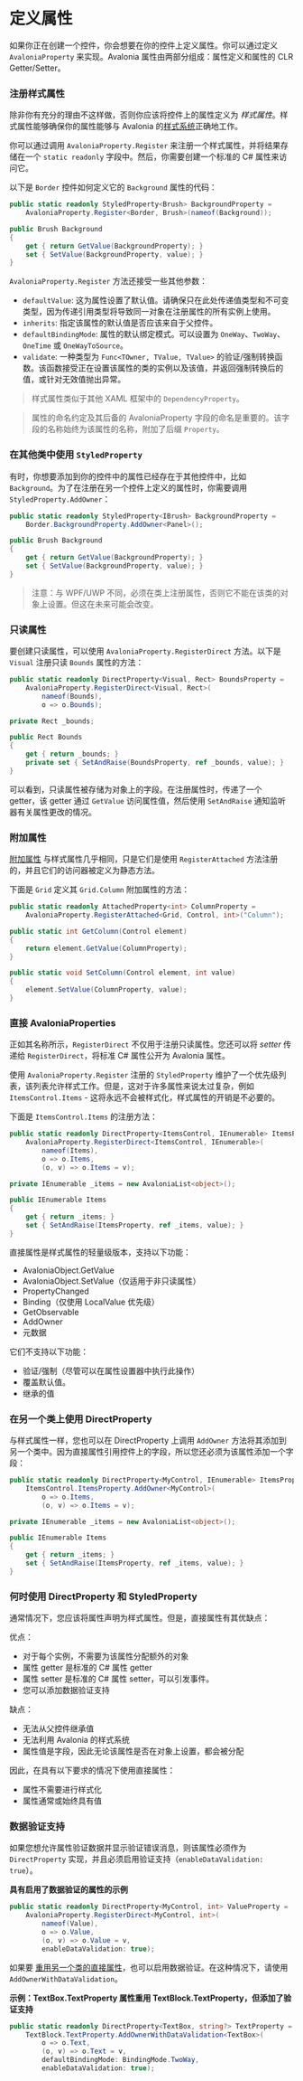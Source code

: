 # 定义属性

如果你正在创建一个控件，你会想要在你的控件上定义属性。你可以通过定义 `AvaloniaProperty` 来实现。Avalonia 属性由两部分组成：属性定义和属性的 CLR Getter/Setter。

### 注册样式属性 <a href="#registering-styled-properties" id="registering-styled-properties"></a>

除非你有充分的理由不这样做，否则你应该将控件上的属性定义为 _样式属性_。样式属性能够确保你的属性能够与 Avalonia 的[样式系统](https://docs.avaloniaui.net/docs/styling)正确地工作。

你可以通过调用 `AvaloniaProperty.Register` 来注册一个样式属性，并将结果存储在一个 `static readonly` 字段中。然后，你需要创建一个标准的 C# 属性来访问它。

以下是 `Border` 控件如何定义它的 `Background` 属性的代码：

```csharp
public static readonly StyledProperty<Brush> BackgroundProperty =
    AvaloniaProperty.Register<Border, Brush>(nameof(Background));

public Brush Background
{
    get { return GetValue(BackgroundProperty); }
    set { SetValue(BackgroundProperty, value); }
}
```

`AvaloniaProperty.Register` 方法还接受一些其他参数：

* `defaultValue`: 这为属性设置了默认值。请确保只在此处传递值类型和不可变类型，因为传递引用类型将导致同一对象在注册属性的所有实例上使用。
* `inherits`: 指定该属性的默认值是否应该来自于父控件。
* `defaultBindingMode`: 属性的默认绑定模式。可以设置为 `OneWay`、`TwoWay`、`OneTime` 或 `OneWayToSource`。
* `validate`: 一种类型为 `Func<TOwner, TValue, TValue>` 的验证/强制转换函数。该函数接受正在设置该属性的类的实例以及该值，并返回强制转换后的值，或针对无效值抛出异常。

> 样式属性类似于其他 XAML 框架中的 `DependencyProperty`。

> 属性的命名约定及其后备的 AvaloniaProperty 字段的命名是重要的。该字段的名称始终为该属性的名称，附加了后缀 `Property`。

### 在其他类中使用 `StyledProperty` <a href="#using-a-styledproperty-on-another-class" id="using-a-styledproperty-on-another-class"></a>

有时，你想要添加到你的控件中的属性已经存在于其他控件中，比如 `Background`。为了在注册在另一个控件上定义的属性时，你需要调用 `StyledProperty.AddOwner`：

```csharp
public static readonly StyledProperty<IBrush> BackgroundProperty =
    Border.BackgroundProperty.AddOwner<Panel>();

public Brush Background
{
    get { return GetValue(BackgroundProperty); }
    set { SetValue(BackgroundProperty, value); }
}
```

> 注意：与 WPF/UWP 不同，必须在类上注册属性，否则它不能在该类的对象上设置。但这在未来可能会改变。

### 只读属性 <a href="#readonly-properties" id="readonly-properties"></a>

要创建只读属性，可以使用 `AvaloniaProperty.RegisterDirect` 方法。以下是 `Visual` 注册只读 `Bounds` 属性的方法：

```csharp
public static readonly DirectProperty<Visual, Rect> BoundsProperty =
    AvaloniaProperty.RegisterDirect<Visual, Rect>(
        nameof(Bounds),
        o => o.Bounds);

private Rect _bounds;

public Rect Bounds
{
    get { return _bounds; }
    private set { SetAndRaise(BoundsProperty, ref _bounds, value); }
}
```

可以看到，只读属性被存储为对象上的字段。在注册属性时，传递了一个 getter，该 getter 通过 `GetValue` 访问属性值，然后使用 `SetAndRaise` 通知监听器有关属性更改的情况。

### 附加属性 <a href="#attached-properties" id="attached-properties"></a>

[附加属性](https://docs.avaloniaui.net/docs/data-binding/creating-and-binding-attached-properties) 与样式属性几乎相同，只是它们是使用 `RegisterAttached` 方法注册的，并且它们的访问器被定义为静态方法。

下面是 `Grid` 定义其 `Grid.Column` 附加属性的方法：

```csharp
public static readonly AttachedProperty<int> ColumnProperty =
    AvaloniaProperty.RegisterAttached<Grid, Control, int>("Column");

public static int GetColumn(Control element)
{
    return element.GetValue(ColumnProperty);
}

public static void SetColumn(Control element, int value)
{
    element.SetValue(ColumnProperty, value);
}
```

### 直接 AvaloniaProperties <a href="#direct-avaloniaproperties" id="direct-avaloniaproperties"></a>

正如其名称所示，`RegisterDirect` 不仅用于注册只读属性。您还可以将 _setter_ 传递给 `RegisterDirect`，将标准 C# 属性公开为 Avalonia 属性。

使用 `AvaloniaProperty.Register` 注册的 `StyledProperty` 维护了一个优先级列表，该列表允许样式工作。但是，这对于许多属性来说太过复杂，例如 `ItemsControl.Items` - 这将永远不会被样式化，样式属性的开销是不必要的。

下面是 `ItemsControl.Items` 的注册方法：

```csharp
public static readonly DirectProperty<ItemsControl, IEnumerable> ItemsProperty =
    AvaloniaProperty.RegisterDirect<ItemsControl, IEnumerable>(
        nameof(Items),
        o => o.Items,
        (o, v) => o.Items = v);

private IEnumerable _items = new AvaloniaList<object>();

public IEnumerable Items
{
    get { return _items; }
    set { SetAndRaise(ItemsProperty, ref _items, value); }
}
```

直接属性是样式属性的轻量级版本，支持以下功能：

* AvaloniaObject.GetValue
* AvaloniaObject.SetValue（仅适用于非只读属性）
* PropertyChanged
* Binding（仅使用 LocalValue 优先级）
* GetObservable
* AddOwner
* 元数据

它们不支持以下功能：

* 验证/强制（尽管可以在属性设置器中执行此操作）
* 覆盖默认值。
* 继承的值

### 在另一个类上使用 DirectProperty

与样式属性一样，您也可以在 DirectProperty 上调用 `AddOwner` 方法将其添加到另一个类中。因为直接属性引用控件上的字段，所以您还必须为该属性添加一个字段：

```csharp
public static readonly DirectProperty<MyControl, IEnumerable> ItemsProperty =
    ItemsControl.ItemsProperty.AddOwner<MyControl>(
        o => o.Items,
        (o, v) => o.Items = v);

private IEnumerable _items = new AvaloniaList<object>();

public IEnumerable Items
{
    get { return _items; }
    set { SetAndRaise(ItemsProperty, ref _items, value); }
}
```

### 何时使用 DirectProperty 和 StyledProperty

通常情况下，您应该将属性声明为样式属性。但是，直接属性有其优缺点：

优点：

* 对于每个实例，不需要为该属性分配额外的对象
* 属性 getter 是标准的 C# 属性 getter
* 属性 setter 是标准的 C# 属性 setter，可以引发事件。
* 您可以添加数据验证支持

缺点：

* 无法从父控件继承值
* 无法利用 Avalonia 的样式系统
* 属性值是字段，因此无论该属性是否在对象上设置，都会被分配

因此，在具有以下要求的情况下使用直接属性：

* 属性不需要进行样式化
* 属性通常或始终具有值

### 数据验证支持

如果您想允许属性验证数据并显示验证错误消息，则该属性必须作为 `DirectProperty` 实现，并且必须启用验证支持（`enableDataValidation: true`）。

**具有启用了数据验证的属性的示例**

```cs
public static readonly DirectProperty<MyControl, int> ValueProperty =
    AvaloniaProperty.RegisterDirect<MyControl, int>(
        nameof(Value),
        o => o.Value,
        (o, v) => o.Value = v, 
        enableDataValidation: true);
```

如果要 [重用另一个类的直接属性](broken-reference)，也可以启用数据验证。在这种情况下，请使用 `AddOwnerWithDataValidation`。

**示例：TextBox.TextProperty 属性重用 TextBlock.TextProperty，但添加了验证支持**

```cs
public static readonly DirectProperty<TextBox, string?> TextProperty =
    TextBlock.TextProperty.AddOwnerWithDataValidation<TextBox>(
        o => o.Text,
        (o, v) => o.Text = v,
        defaultBindingMode: BindingMode.TwoWay,
        enableDataValidation: true);
```
